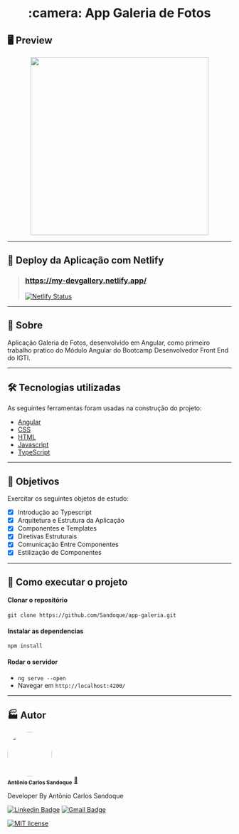 <h1 align = "center"> :camera: App Galeria de Fotos</h1>

## 🖥 Preview

<p align = "center">
  <img src = "https://user-images.githubusercontent.com/65127683/95343293-bc274300-088e-11eb-87cb-042f3e88df78.jpg"
 width = "400">
</p>

---

## :dash: Deploy da Aplicação com Netlify

>  ### https://my-devgallery.netlify.app/ <br />
> [![Netlify Status](https://api.netlify.com/api/v1/badges/6fc4bb0b-9d36-477c-b041-c11f988eaa09/deploy-status)](https://app.netlify.com/sites/my-devgallery/deploys)

---

## 📖 Sobre

<p>Aplicação Galeria de Fotos, desenvolvido em Angular, como primeiro trabalho pratico do Módulo Angular do Bootcamp Desenvolvedor Front End do IGTI.</p>

---

## 🛠 Tecnologias utilizadas

As seguintes ferramentas foram usadas na construção do projeto:

- [Angular](https://angular.io/)
- [CSS](https://www.w3schools.com/css/)
- [HTML](https://www.w3schools.com/html/default.asp)
- [Javascript](https://www.w3schools.com/js/default.asp)
- [TypeScript](https://www.typescriptlang.org/)

---

## :pushpin: Objetivos

Exercitar os seguintes objetos de estudo:

- [x] Introdução ao Typescript<br />
- [x] Arquitetura e Estrutura da Aplicação<br />
- [x] Componentes e Templates<br />
- [x] Diretivas Estruturais<br />
- [x] Comunicação Entre Componentes<br />
- [x] Estilização de Componentes<br />

---

## :rocket: Como executar o projeto

#### Clonar o repositório

`git clone https://github.com/Sandoque/app-galeria.git`

#### Instalar as dependencias

`npm install`

#### Rodar o servidor

- `ng serve --open`
- Navegar em `http://localhost:4200/`

---
## :factory: Autor

<a href="https://www.linkedin.com/in/sandoque/">
 <img style="border-radius: 50%;" src="https://avatars2.githubusercontent.com/u/65127683?s=96&v=4" width="100px;" alt=""/>
 <br />
 <sub><b> Antônio Carlos Sandoque</b></sub></a> <a href="https://www.linkedin.com/in/sandoque/" title="Sandoque">🚀</a>
 
 Developer By Antônio Carlos Sandoque
 
[![Linkedin Badge](https://img.shields.io/badge/-Sandoque-blue?style=flat-square&logo=Linkedin&logoColor=white&link=https://www.linkedin.com/in/sandoque/)](https://www.linkedin.com/in/sandoque/) [![Gmail Badge](https://img.shields.io/badge/-acsandoque@gmail.com-c14438?style=flat-square&logo=Gmail&logoColor=white&link=mailto:acsandoque@gmail.com)](mailto:acsandoque@gmail.com)


[![MIT license](https://img.shields.io/badge/License-MIT-blue.svg)](https://lbesson.mit-license.org/)

